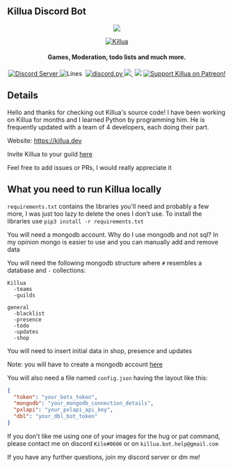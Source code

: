 ## Killua Discord Bot
<p align="center">
  <a href"https://discord.com/oauth2/authorize?client_id=756206646396452975&scope=bot&permissions=268723414">
     <img src="https://cdn.discordapp.com/avatars/756206646396452975/30c2da6b0a777658021cbac239fa5e66.png?size=256">
  </a>
</p>
<p align="center">
  <a href="https://top.gg/bot/756206646396452975">
    <img src="https://top.gg/api/widget/756206646396452975.svg" alt="Killua" />
  </a>
 </p>
<h4 align="center">Games, Moderation, todo lists and much more.</h4>

<p align="center">
  <a href="https://discord.gg/zXqDHkm/">
    <img alt="Discord Server" src="https://img.shields.io/discord/691713541262147687.svg?label=Discord&logo=discord&logoColor=ffffff&color=7389D8&labelColor=6A7EC2&style=flat">
  </a>
  <a>
    <img alt="Lines" src="https://img.shields.io/tokei/lines/github/Kile/Killua">
  </a>
  <a>
    <img scr="https://img.shields.io/github/commit-activity/w/Kile/Killua">
  </a>
  <a href="https://github.com/Rapptz/discord.py/">
     <img src="https://img.shields.io/badge/discord-py-blue.svg" alt="discord.py">
  </a>
  <a href="https://killua.dev/">
    <img src="https://img.shields.io/website?down_color=lightgrey&down_message=offline&up_color=green&up_message=online&url=https%3A%2F%2Fkillua.dev">
  </a>
  <a>
    <img scr="https://img.shields.io/github/license/Kile/Killua">
  </a>
  <a>
    <img src="https://img.shields.io/github/contributors/Kile/Killua">
  </a>
  <a href="https://www.patreon.com/KileAlkuri">
    <img src="https://img.shields.io/badge/Support-Killua!-blue.svg" alt="Support Killua on Patreon!">
  </a>
</p>

## Details

Hello and thanks for checking out Killua's source code! I have been working on Killua for months and I learned Python by programming him. He is frequently updated with a team of 4 developers, each doing their part. 

Website: https://killua.dev

Invite Killua to your guild [here](https://cdn.discordapp.com/avatars/756206646396452975/30c2da6b0a777658021cbac239fa5e66.png?size=1024)

Feel free to add issues or PRs, I would really appreciate it

## What you need to run Killua locally

`requirements.txt` contains the libraries you'll need and probably a few more, I was just too lazy to delete the ones I don't use. To install the libraries use `pip3 install -r requirements.txt`

You will need a mongodb account. Why do I use mongodb and not sql? In my opinion mongo is easier to use and you can manually add and remove data

You will need the following mongodb structure where `#` resembles a database and `-` collections:

```
Killua
  -teams
  -guilds
  
general
  -blacklist
  -presence
  -todo
  -updates
  -shop
```
You will need to insert initial data in shop, presence and updates
  
Note: you will have to create a mongodb account [here](https://www.mongodb.com)
  
You will also need a file named `config.json` having the layout like this:

```json
{
  "token": "your_bots_token",
  "mongodb": "your_mongodb_connection_details",
  "pxlapi": "your_pxlapi_api_key",
  "dbl": "your_dbl_bot_token"
}
```

If you don't like me using one of your images for the hug or pat command, please contact me on discord `Kile#0606` or on `killua.bot.help@gmail.com`

If you have any further questions, join my discord server or dm me!
